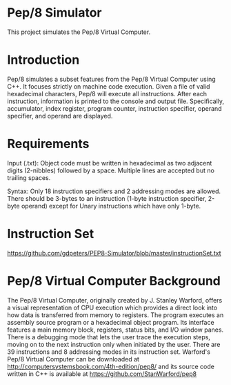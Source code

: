 # Pep/8 Simulator
This project simulates the Pep/8 Virtual Computer.

# Introduction
Pep/8 simulates a subset features from the Pep/8 Virtual Computer using C++. It focuses strictly on machine code execution. Given a file of valid hexadecimal characters, Pep/8 will execute all instructions. After each instruction, information is printed to the console and output file. Specifically, accumulator, index register, program counter, instruction specifier, operand specifier, and operand are displayed.

# Requirements
Input (.txt): Object code must be written in hexadecimal as two adjacent digits (2-nibbles) followed by a space. Multiple lines are accepted but no trailing spaces.

Syntax: Only 18 instruction specifiers and 2 addressing modes are allowed. There should be 3-bytes to an instruction (1-byte instruction specifier, 2-byte operand) except for Unary instructions which have only 1-byte.

# Instruction Set
https://github.com/gdpeters/PEP8-Simulator/blob/master/instructionSet.txt

# Pep/8 Virtual Computer Background
The Pep/8 Virtual Computer, originally created by J. Stanley Warford, offers a visual representation of CPU execution which provides a direct look into how data is transferred from memory to registers. The program executes an assembly source program or a hexadecimal object program. Its interface features a main memory block, registers, status bits, and I/O window panes. There is a debugging mode that lets the user trace the execution steps, moving on to the next instruction only when initiated by the user. There are 39 instructions and 8 addressing modes in its instruction set. Warford's Pep/8 Virtual Computer can be downloaded at http://computersystemsbook.com/4th-edition/pep8/ and its source code written in C++ is available at https://github.com/StanWarford/pep8



